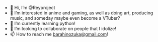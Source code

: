 - 👋 Hi, I’m @Reyproject
- 👀 I’m interested in anime and gaming, as well as doing art, producing music, and someday maybe even become a VTuber?
- 🌱 I’m currently learning python!
- 💞️ I’m looking to collaborate on people that I idolize!
- 📫 How to reach me barahinozuka@gmail.com!

<!---
Reyproject/Reyproject is a ✨ special ✨ repository because its `README.md` (this file) appears on your GitHub profile.
You can click the Preview link to take a look at your changes.
--->
